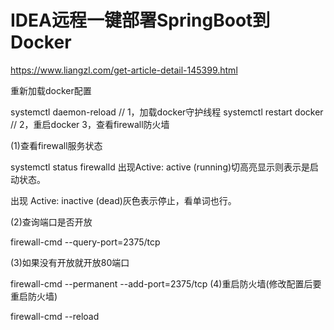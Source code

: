 # IDEA远程一键部署SpringBoot到Docker

https://www.liangzl.com/get-article-detail-145399.html

重新加载docker配置

systemctl daemon-reload // 1，加载docker守护线程
systemctl restart docker // 2，重启docker
3，查看firewall防火墙

(1)查看firewall服务状态

systemctl status firewalld
出现Active: active (running)切高亮显示则表示是启动状态。

出现 Active: inactive (dead)灰色表示停止，看单词也行。

(2)查询端口是否开放

firewall-cmd --query-port=2375/tcp
 

(3)如果没有开放就开放80端口

firewall-cmd --permanent --add-port=2375/tcp
(4)重启防火墙(修改配置后要重启防火墙)

firewall-cmd --reload